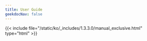 ```yaml
---
title: User Guide
geekdocNav: false
---
```

{{< include file="/static/ko/_includes/1.3.3.0/manual_exclusive.html" type="html" >}}
